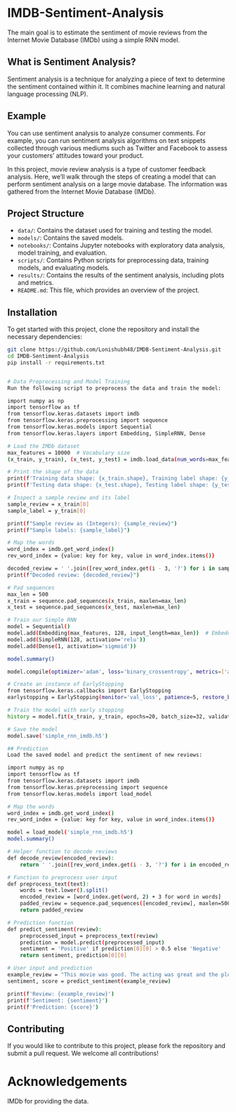# IMDB-Sentiment-Analysis

The main goal is to estimate the sentiment of movie reviews from the Internet Movie Database (IMDb) using a simple RNN model.

## What is Sentiment Analysis?

Sentiment analysis is a technique for analyzing a piece of text to determine the sentiment contained within it. It combines machine learning and natural language processing (NLP).

## Example

You can use sentiment analysis to analyze consumer comments. For example, you can run sentiment analysis algorithms on text snippets collected through various mediums such as Twitter and Facebook to assess your customers’ attitudes toward your product.

In this project, movie review analysis is a type of customer feedback analysis. Here, we’ll walk through the steps of creating a model that can perform sentiment analysis on a large movie database. The information was gathered from the Internet Movie Database (IMDb).

## Project Structure

- `data/`: Contains the dataset used for training and testing the model.
- `models/`: Contains the saved models.
- `notebooks/`: Contains Jupyter notebooks with exploratory data analysis, model training, and evaluation.
- `scripts/`: Contains Python scripts for preprocessing data, training models, and evaluating models.
- `results/`: Contains the results of the sentiment analysis, including plots and metrics.
- `README.md`: This file, which provides an overview of the project.

## Installation

To get started with this project, clone the repository and install the necessary dependencies:

```bash
git clone https://github.com/Lonishubh48/IMDB-Sentiment-Analysis.git
cd IMDB-Sentiment-Analysis
pip install -r requirements.txt


# Data Preprocessing and Model Training
Run the following script to preprocess the data and train the model:

import numpy as np
import tensorflow as tf
from tensorflow.keras.datasets import imdb
from tensorflow.keras.preprocessing import sequence
from tensorflow.keras.models import Sequential
from tensorflow.keras.layers import Embedding, SimpleRNN, Dense

# Load the IMDb dataset
max_features = 10000  # Vocabulary size
(x_train, y_train), (x_test, y_test) = imdb.load_data(num_words=max_features)

# Print the shape of the data
print(f'Training data shape: {x_train.shape}, Training label shape: {y_train.shape}')
print(f'Testing data shape: {x_test.shape}, Testing label shape: {y_test.shape}')

# Inspect a sample review and its label
sample_review = x_train[0]
sample_label = y_train[0]

print(f"Sample review as (Integers): {sample_review}")
print(f"Sample labels: {sample_label}")

# Map the words
word_index = imdb.get_word_index()
rev_word_index = {value: key for key, value in word_index.items()}

decoded_review = ' '.join([rev_word_index.get(i - 3, '?') for i in sample_review])
print(f"Decoded review: {decoded_review}")

# Pad sequences
max_len = 500
x_train = sequence.pad_sequences(x_train, maxlen=max_len)
x_test = sequence.pad_sequences(x_test, maxlen=max_len)

# Train our Simple RNN
model = Sequential()
model.add(Embedding(max_features, 128, input_length=max_len))  # Embedding layer
model.add(SimpleRNN(128, activation='relu'))
model.add(Dense(1, activation='sigmoid'))

model.summary()

model.compile(optimizer='adam', loss='binary_crossentropy', metrics=['accuracy'])

# Create an instance of EarlyStopping
from tensorflow.keras.callbacks import EarlyStopping
earlystopping = EarlyStopping(monitor='val_loss', patience=5, restore_best_weights=True)

# Train the model with early stopping
history = model.fit(x_train, y_train, epochs=20, batch_size=32, validation_split=0.2, callbacks=[earlystopping])

# Save the model
model.save('simple_rnn_imdb.h5')
```
```bash
## Prediction
Load the saved model and predict the sentiment of new reviews:

import numpy as np
import tensorflow as tf
from tensorflow.keras.datasets import imdb
from tensorflow.keras.preprocessing import sequence
from tensorflow.keras.models import load_model

# Map the words
word_index = imdb.get_word_index()
rev_word_index = {value: key for key, value in word_index.items()}

model = load_model('simple_rnn_imdb.h5')
model.summary()

# Helper function to decode reviews
def decode_review(encoded_review):
    return ' '.join([rev_word_index.get(i - 3, '?') for i in encoded_review])

# Function to preprocess user input
def preprocess_text(text):
    words = text.lower().split()
    encoded_review = [word_index.get(word, 2) + 3 for word in words]
    padded_review = sequence.pad_sequences([encoded_review], maxlen=500)
    return padded_review

# Prediction function
def predict_sentiment(review):
    preprocessed_input = preprocess_text(review)
    prediction = model.predict(preprocessed_input)
    sentiment = 'Positive' if prediction[0][0] > 0.5 else 'Negative'
    return sentiment, prediction[0][0]

# User input and prediction
example_review = "This movie was good. The acting was great and the plot was thrilling."
sentiment, score = predict_sentiment(example_review)

print(f'Review: {example_review}')
print(f'Sentiment: {sentiment}')
print(f'Prediction: {score}')
```
## Contributing
If you would like to contribute to this project, please fork the repository and submit a pull request. We welcome all contributions!

# Acknowledgements
IMDb for providing the data.


